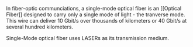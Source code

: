 In fiber-optic communciations, a single-mode optical fiber is an [[Optical Fiber]] designed to carry only a single mode of light - the tranverse mode. This wire can deliver 10 Gbit/s over thousands of kilometers or 40 Gbit/s at several hundred kilometers.

Single-Mode optical fiber uses LASERs as its transmission medium. 